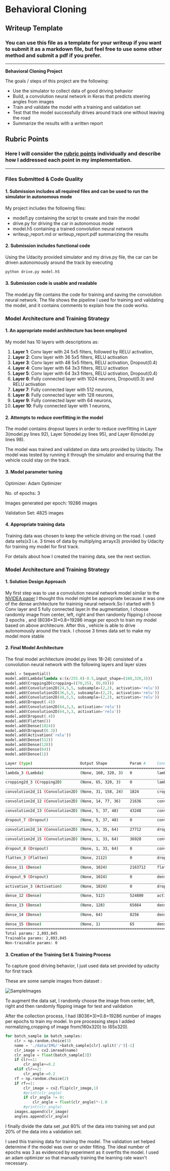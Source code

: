 # **Behavioral Cloning** 

## Writeup Template

### You can use this file as a template for your writeup if you want to submit it as a markdown file, but feel free to use some other method and submit a pdf if you prefer.

---

**Behavioral Cloning Project**

The goals / steps of this project are the following:
* Use the simulator to collect data of good driving behavior
* Build, a convolution neural network in Keras that predicts steering angles from images
* Train and validate the model with a training and validation set
* Test that the model successfully drives around track one without leaving the road
* Summarize the results with a written report


[//]: # (Image References)

[image1]: ./examples/placeholder.png "Model Visualization"
[image2]: ./examples/placeholder.png "Grayscaling"
[image3]: ./examples/placeholder_small.png "Recovery Image"
[image4]: ./examples/placeholder_small.png "Recovery Image"
[image5]: ./examples/placeholder_small.png "Recovery Image"
[image6]: ./examples/placeholder_small.png "Normal Image"
[image7]: ./examples/placeholder_small.png "Flipped Image"

## Rubric Points
### Here I will consider the [rubric points](https://review.udacity.com/#!/rubrics/432/view) individually and describe how I addressed each point in my implementation.  

---
### Files Submitted & Code Quality

#### 1. Submission includes all required files and can be used to run the simulator in autonomous mode

My project includes the following files:
* model1.py containing the script to create and train the model
* drive.py for driving the car in autonomous mode
* model.h5 containing a trained convolution neural network 
* writeup_report.md or writeup_report.pdf summarizing the results

#### 2. Submission includes functional code
Using the Udacity provided simulator and my drive.py file, the car can be driven autonomously around the track by executing 
```sh
python drive.py model.h5
```

#### 3. Submission code is usable and readable

The model.py file contains the code for training and saving the convolution neural network. The file shows the pipeline I used for training and validating the model, and it contains comments to explain how the code works.

### Model Architecture and Training Strategy

#### 1. An appropriate model architecture has been employed
My model has 10 layers with descriptions as:
1. **Layer 1**: Conv layer with 24 5x5 filters, followed by RELU activation,
2. **Layer 2**: Conv layer with 36 5x5 filters, RELU activation
3. **Layer 3**: Conv layer with 48 5x5 filters, RELU activation, Dropout(0.4)
4. **Layer 4**: Conv layer with 64 3x3 filters, RELU activation
5. **Layer 5**: Conv layer with 64 3x3 filters, RELU activation, Dropout(0.4)
6. **Layer 6**: Fully connected layer with 1024 neurons, Dropout(0.3) and RELU activation
7. **Layer 7**: Fully connected layer with 512 neurons,
8. **Layer 8**: Fully connected layer with 128 neurons,
9. **Layer 9**: Fully connected layer with 64 neurons,
10. **Layer 10**: Fully connected layer with 1 neurons, 

#### 2. Attempts to reduce overfitting in the model

The model contains dropout layers in order to reduce overfitting in Layer 3(model.py lines 92), Layer 5(model.py lines 95), and Layer 6(model.py lines 98). 

The model was trained and validated on data sets provided by Udacity. The model was tested by running it through the simulator and ensuring that the vehicle could stay on the track.

#### 3. Model parameter tuning

Optimizer: Adam Optimizer

No. of epochs: 3

Images generated per epoch: 19286 images 

Validation Set: 4825 images

#### 4. Appropriate training data

Training data was chosen to keep the vehicle driving on the road. I used data sets(x3 i.e. 3 times of data by multiplying arrayx3) provided by Udacity for training my model for first track.

For details about how I created the training data, see the next section. 

### Model Architecture and Training Strategy

#### 1. Solution Design Approach


My first step was to use a convolution neural network model similar to the [NVIDEA paper](http://images.nvidia.com/content/tegra/automotive/images/2016/solutions/pdf/end-to-end-dl-using-px.pdf) I thought this model might be appropriate because it was one of the dense architecture for traininig neural network.So I started with 5 Conv layer and 5 fully connected layer.In the augmentation, I choose randomly  image from center, left, right
and then randomly flipping.I choose 3 epochs , and (8036*3)*0.8=19286 image per epoch to train my model based on above architecure.
After this , vehicle is able to drive autonomously around the track. I choose 3 times data set to make my model more stable 
#### 2. Final Model Architecture

The final model architecture (model.py lines 18-24) consisted of a convolution neural network with the following layers and layer sizes 

```py
model = Sequential()
model.add(Lambda(lambda x:(x/255.0)-0.5,input_shape=(160,320,3)))
model.add(Cropping2D(cropping=((70,25), (0,0))))
model.add(Convolution2D(24,5,5, subsample=(2,2), activation='relu'))
model.add(Convolution2D(36,5,5, subsample=(2,2), activation='relu'))
model.add(Convolution2D(48,5,5, subsample=(2,2), activation='relu'))
model.add(Dropout(.4))
model.add(Convolution2D(64,3,3, activation='relu'))
model.add(Convolution2D(64,3,3, activation='relu'))
model.add(Dropout(.4))
model.add(Flatten())
model.add(Dense(1024))
model.add(Dropout(0.3))
model.add(Activation('relu'))
model.add(Dense(512))
model.add(Dense(128))
model.add(Dense(64))
model.add(Dense(1))
```


```sh
Layer (type)                     Output Shape          Param #     Connected to                     
====================================================================================================
lambda_3 (Lambda)                (None, 160, 320, 3)   0           lambda_input_3[0][0]             
____________________________________________________________________________________________________
cropping2d_3 (Cropping2D)        (None, 65, 320, 3)    0           lambda_3[0][0]                   
____________________________________________________________________________________________________
convolution2d_11 (Convolution2D) (None, 31, 158, 24)   1824        cropping2d_3[0][0]               
____________________________________________________________________________________________________
convolution2d_12 (Convolution2D) (None, 14, 77, 36)    21636       convolution2d_11[0][0]           
____________________________________________________________________________________________________
convolution2d_13 (Convolution2D) (None, 5, 37, 48)     43248       convolution2d_12[0][0]           
____________________________________________________________________________________________________
dropout_7 (Dropout)              (None, 5, 37, 48)     0           convolution2d_13[0][0]           
____________________________________________________________________________________________________
convolution2d_14 (Convolution2D) (None, 3, 35, 64)     27712       dropout_7[0][0]                  
____________________________________________________________________________________________________
convolution2d_15 (Convolution2D) (None, 1, 33, 64)     36928       convolution2d_14[0][0]           
____________________________________________________________________________________________________
dropout_8 (Dropout)              (None, 1, 33, 64)     0           convolution2d_15[0][0]           
____________________________________________________________________________________________________
flatten_3 (Flatten)              (None, 2112)          0           dropout_8[0][0]                  
____________________________________________________________________________________________________
dense_11 (Dense)                 (None, 1024)          2163712     flatten_3[0][0]                  
____________________________________________________________________________________________________
dropout_9 (Dropout)              (None, 1024)          0           dense_11[0][0]                   
____________________________________________________________________________________________________
activation_3 (Activation)        (None, 1024)          0           dropout_9[0][0]                  
____________________________________________________________________________________________________
dense_12 (Dense)                 (None, 512)           524800      activation_3[0][0]               
____________________________________________________________________________________________________
dense_13 (Dense)                 (None, 128)           65664       dense_12[0][0]                   
____________________________________________________________________________________________________
dense_14 (Dense)                 (None, 64)            8256        dense_13[0][0]                   
____________________________________________________________________________________________________
dense_15 (Dense)                 (None, 1)             65          dense_14[0][0]                   
====================================================================================================
Total params: 2,893,845
Trainable params: 2,893,845
Non-trainable params: 0
```
#### 3. Creation of the Training Set & Training Process

To capture good driving behavior, I just used data set provided by udacity for first track

These are some sample images from dataset :

![SampleImages](sample_images.png)


To augment the data sat, I randomly choose the  image from center, left, right
and then randomly flipping  image for test and validation


After the collection process, I had (8036*3)*0.8=19286 number of images per epochs to train my model. In pre processing steps I added  normalizing,cropping of image from(160x320) to (65x320).
```py   
for batch_sample in batch_samples:
    clr = np.random.choice(3)
	name = './data/IMG/'+batch_sample[clr].split('/')[-1]
	clr_image = cv2.imread(name)
	clr_angle = float(batch_sample[3])
	if clr==1:
		clr_angle+=0.2
	elif clr==2:
		clr_angle-=0.2
	rf = np.random.choice(2)
	if rf==1:
		clr_image = cv2.flip(clr_image,1)
		#print(clr_angle)
		if clr_angle != 0:
			clr_angle = float(clr_angle)*-1.0
		#print(clr_angle)
	images.append(clr_image)
	angles.append(clr_angle)
```


I finally  divide  the data set ,put 80% of the data into training set and  put 20% of the data into a validation set. 

I used this training data for training the model. The validation set helped determine if the model was over or under fitting. The ideal number of epochs was 3 as evidenced by experiment as it overfits the model. I used an adam optimizer so that manually training the learning rate wasn't necessary.
